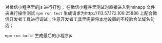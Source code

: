 对微信小程序里的js 进行打包；
在微信小程序里测试时直接进入到minapp 文件夹进行操作测试
`npm run test` 生成请求为http://113.57.172.106:25886 上配合微信开发者工具进行调试；注意开发者工具里需要将本地设置的不校验合法域名勾选；

`npm run build` 生成最后的小程序js

